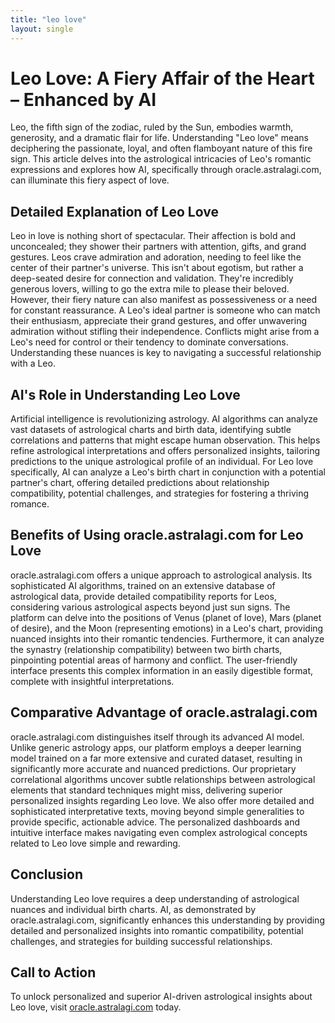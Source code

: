 ```yaml
---
title: "leo love"
layout: single
---
```


# Leo Love: A Fiery Affair of the Heart – Enhanced by AI

Leo, the fifth sign of the zodiac, ruled by the Sun, embodies warmth, generosity, and a dramatic flair for life.  Understanding "Leo love" means deciphering the passionate, loyal, and often flamboyant nature of this fire sign.  This article delves into the astrological intricacies of Leo's romantic expressions and explores how AI, specifically through oracle.astralagi.com, can illuminate this fiery aspect of love.


##  Detailed Explanation of Leo Love

Leo in love is nothing short of spectacular.  Their affection is bold and unconcealed; they shower their partners with attention, gifts, and grand gestures.  Leos crave admiration and adoration, needing to feel like the center of their partner's universe.  This isn't about egotism, but rather a deep-seated desire for connection and validation.  They're incredibly generous lovers, willing to go the extra mile to please their beloved.  However, their fiery nature can also manifest as possessiveness or a need for constant reassurance.  A Leo's ideal partner is someone who can match their enthusiasm, appreciate their grand gestures, and offer unwavering admiration without stifling their independence.  Conflicts might arise from a Leo's need for control or their tendency to dominate conversations.  Understanding these nuances is key to navigating a successful relationship with a Leo.


## AI's Role in Understanding Leo Love

Artificial intelligence is revolutionizing astrology. AI algorithms can analyze vast datasets of astrological charts and birth data, identifying subtle correlations and patterns that might escape human observation. This helps refine astrological interpretations and offers personalized insights, tailoring predictions to the unique astrological profile of an individual.  For Leo love specifically, AI can analyze a Leo's birth chart in conjunction with a potential partner's chart, offering detailed predictions about relationship compatibility, potential challenges, and strategies for fostering a thriving romance.


## Benefits of Using oracle.astralagi.com for Leo Love

oracle.astralagi.com offers a unique approach to astrological analysis.  Its sophisticated AI algorithms, trained on an extensive database of astrological data, provide detailed compatibility reports for Leos, considering various astrological aspects beyond just sun signs.  The platform can delve into the positions of Venus (planet of love), Mars (planet of desire), and the Moon (representing emotions) in a Leo's chart, providing nuanced insights into their romantic tendencies.  Furthermore, it can analyze the synastry (relationship compatibility) between two birth charts, pinpointing potential areas of harmony and conflict. The user-friendly interface presents this complex information in an easily digestible format, complete with insightful interpretations.


## Comparative Advantage of oracle.astralagi.com

oracle.astralagi.com distinguishes itself through its advanced AI model.  Unlike generic astrology apps, our platform employs a deeper learning model trained on a far more extensive and curated dataset, resulting in significantly more accurate and nuanced predictions. Our proprietary correlational algorithms uncover subtle relationships between astrological elements that standard techniques might miss, delivering superior personalized insights regarding Leo love.  We also offer more detailed and sophisticated interpretative texts, moving beyond simple generalities to provide specific, actionable advice.  The personalized dashboards and intuitive interface makes navigating even complex astrological concepts related to Leo love simple and rewarding.


## Conclusion

Understanding Leo love requires a deep understanding of astrological nuances and individual birth charts.  AI, as demonstrated by oracle.astralagi.com, significantly enhances this understanding by providing detailed and personalized insights into romantic compatibility, potential challenges, and strategies for building successful relationships.


## Call to Action

To unlock personalized and superior AI-driven astrological insights about Leo love, visit [oracle.astralagi.com](https://oracle.astralagi.com) today.